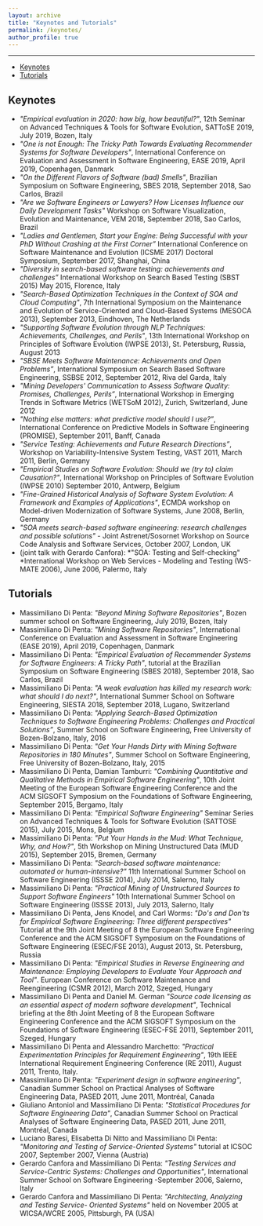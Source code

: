 ```yaml
---
layout: archive
title: "Keynotes and Tutorials"
permalink: /keynotes/
author_profile: true
---
```


---
* [Keynotes](#keynotes)
* [Tutorials](#tutorials)


## Keynotes
* *"Empirical evaluation in 2020: how big, how beautiful?"*, 12th Seminar on Advanced Techniques & Tools for Software Evolution, SATToSE 2019, July 2019, Bozen, Italy
*  *"One is not Enough: The Tricky Path Towards Evaluating Recommender Systems for Software Developers"*, International Conference on Evaluation and Assessment in Software Engineering, EASE 2019, April 2019, Copenhagen, Danmark
*  *"On the Different Flavors of Software (bad) Smells"*, Brazilian Symposium on Software Engineering, SBES 2018, September 2018, Sao Carlos, Brazil
*  *"Are we Software Engineers or Lawyers? How Licenses Influence our Daily Development Tasks"* Workshop on Software Visualization, Evolution and Maintenance, VEM 2018, September 2018, Sao Carlos, Brazil
*  *"Ladies and Gentlemen, Start your Engine: Being Successful with your PhD Without Crashing at the First Corner”* International Conference on Software Maintenance and Evolution (ICSME 2017) Doctoral Symposium, September 2017, Shanghai, China 
*  *"Diversity in search-based software testing: achievements and challenges”* International Workshop on Search Based Testing (SBST 2015) May 2015, Florence, Italy
*  *"Search-Based Optimization Techniques in the Context of SOA and Cloud Computing"*, 7th International Symposium on the Maintenance and Evolution of Service-Oriented and Cloud-Based Systems (MESOCA 2013), September 2013, Eindhoven, The Netherlands
*  *"Supporting Software Evolution through NLP Techniques: Achievements, Challenges, and Perils"*, 13th International Workshop on Principles of Software Evolution (IWPSE 2013), St. Petersburg, Russia, August 2013
*  *"SBSE Meets Software Maintenance: Achievements and Open Problems”*, International Symposium on Search Based Software Engineering, SSBSE 2012, September 2012, Riva del Garda, Italy
*  *"Mining Developers' Communication to Assess Software Quality: Promises, Challenges, Perils”*, International Workshop in Emerging Trends in Software Metrics (WETSoM 2012), Zurich, Switzerland, June 2012
*  *"Nothing else matters: what predictive model should I use?”*, International Conference on Predictive Models in Software Engineering (PROMISE), September 2011, Banff, Canada
*  *"Service Testing: Achievements and Future Research Directions”*, Workshop on Variability-Intensive System Testing, VAST 2011, March 2011, Berlin, Germany
*  *"Empirical Studies on Software Evolution: Should we (try to) claim Causation?"*, International Workshop on Principles of Software Evolution (IWPSE 2010) September 2010, Antwerp, Belgium
*  *"Fine-Grained Historical Analysis of Software System Evolution: A Framework and Examples of Applications"*, ECMDA workshop on Model-driven Modernization of Software Systems, June 2008, Berlin, Germany
*  *"SOA meets search-based software engineering: research challenges and possible solutions"* - Joint Astrenet/Sosornet Workshop on Source Code Analysis and Software Services, October 2007, London, UK
*  (joint talk with Gerardo Canfora): *"SOA: Testing and Self-checking" *International Workshop on Web Services - Modeling and Testing (WS-MATE 2006), June 2006, Palermo, Italy

## Tutorials
* Massimiliano Di Penta: *"Beyond Mining Software Repositories"*, Bozen summer school on Software Engineering, July 2019, Bozen, Italy
* Massimiliano Di Penta: *"Mining Software Repositories"*, International Conference on Evaluation and Assessment in Software Engineering (EASE 2019), April 2019, Copenhagen, Danmark
* Massimiliano Di Penta: *"Empirical Evaluation of Recommender Systems for Software Engineers: A Tricky Path"*, tutorial at the Brazilian Symposium on Software Engineering (SBES 2018), September 2018, Sao Carlos, Brazil
* Massimiliano Di Penta: *"A weak evaluation has killed my research work: what should I do next?"*, International Summer School on Software Engineering, SIESTA 2018, September 2018, Lugano, Switzerland
* Massimiliano Di Penta: *"Applying Search-Based Optimization Techniques to Software Engineering Problems: Challenges and Practical Solutions”*, Summer School on Software Engineering, Free University of Bozen-Bolzano, Italy, 2016
* Massimiliano Di Penta: *"Get Your Hands Dirty with Mining Software Repositories in 180 Minutes"*, Summer School on Software Engineering, Free University of Bozen-Bolzano, Italy, 2015
* Massimiliano Di Penta, Damian Tamburri: *"Combining Quantitative and Qualitative Methods in Empirical Software Engineering"*, 10th Joint Meeting of the European Software Engineering Conference and the ACM SIGSOFT Symposium on the Foundations of Software Engineering, September 2015, Bergamo, Italy
* Massimiliano Di Penta: *"Empirical Software Engineering"* Seminar Series on Advanced Techniques & Tools for Software Evolution (SATTOSE 2015), July 2015, Mons, Belgium
* Massimiliano Di Penta: *"Put Your Hands in the Mud: What Technique, Why, and How?"*, 5th Workshop on Mining Unstructured Data (MUD 2015), September 2015, Bremen, Germany
* Massimiliano Di Penta: *"Search-based software maintenance: automated or human-intensive?"* 11th International Summer School on Software Engineering (ISSSE 2014), July 2014, Salerno, Italy
* Massimiliano Di Penta: *"Practical Mining of Unstructured Sources to Support Software Engineers"* 10th International Summer School on Software Engineering (ISSSE 2013), July 2013, Salerno, Italy
* Massimiliano Di Penta, Jens Knodel, and Carl Worms: *"Do's and Don'ts for Empirical Software Engineering: Three different perspectives"* Tutorial at the 9th Joint Meeting of 8 the European Software Engineering Conference and the ACM SIGSOFT Symposium on the Foundations of Software Engineering (ESEC/FSE 2013), August 2013, St. Petersburg, Russia
* Massimiliano Di Penta: *"Empirical Studies in Reverse Engineering and Maintenance: Employing Developers to Evaluate Your Approach and Tool"*. European Conference on Software Maintenance and Reengineering (CSMR 2012), March 2012, Szeged, Hungary
* Massimiliano Di Penta and Daniel M. German *"Source code licensing as an essential aspect of modern software development"*,  Technical briefing at the 8th Joint Meeting of 8 the European Software Engineering Conference and the ACM SIGSOFT Symposium on the Foundations of Software Engineering (ESEC-FSE 2011), September 2011, Szeged, Hungary
* Massimiliano Di Penta and Alessandro Marchetto: *"Practical Experimentation Principles for Requirement Engineering"*, 19th IEEE International Requirement Engineering Conference (RE 2011), August 2011, Trento, Italy.
* Massimiliano Di Penta: *"Experiment design in software engineering"*, Canadian Summer School on Practical Analyses of Software Engineering Data, PASED 2011, June 2011, Montréal, Canada
* Giuliano Antoniol and Massimiliano Di Penta: *"Statistical Procedures for Software Engineering Data"*, Canadian Summer School on Practical Analyses of Software Engineering Data, PASED 2011, June 2011, Montréal, Canada
* Luciano Baresi, Elisabetta Di Nitto and Massimiliano Di Penta: *"Monitoring and Testing of Service-Oriented Systems"* tutorial at ICSOC 2007, September 2007, Vienna (Austria)
* Gerardo Canfora and Massimiliano Di Penta: *"Testing Services and Service-Centric Systems: Challenges and Opportunities"*, International Summer School on Software Engineering -September 2006, Salerno, Italy
* Gerardo Canfora and Massimiliano Di Penta: *"Architecting, Analyzing and Testing Service- Oriented Systems"* held on November 2005 at WICSA/WCRE 2005, Pittsburgh, PA (USA)
